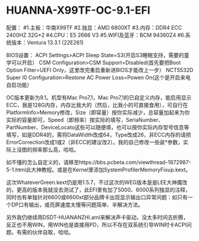 # HUANNA-X99TF-OC-9.1-EFI
配置：
#1.主板：华南X99TF
#2.独显：AMD 6800XT
#3.内存：DDR4 ECC 2400HZ  32G*2
#4.CPU：E5 2666 V3
#5.WIFI及蓝牙：BCM 94360Z4
#6.系统版本：Ventura 13.3.1 (22E261)



BIOS设置：
ACPI Settings>ACPI Sleep State=S3(开启S3睡眠支持，需要的童学可以开启）
CSM Configuration>CSM Support=Disabled(首先要把Boot Option Filter=UEFI Only，这里改完重启重新进BIOS才能改上一步）
NCT5532D Super I0 Configuration>Restone AC Power Loss=Powen On(这个是开启来电自启功能）

OC版本更新为9.1。机型有Mac Pro7,1，Mac Pro7,1的已自定义内存，能启用显示ECC，我是128G内存，内存比我大的（然后，比我小的可直接食用），可自行在Platformlnfo>Memory修改，Size（即容量）按你实际减少，总容量加起来为你实际的容量即可，Speed（即频率）按实际的填写，SeriaNumber、PartNumber、DeviceLocato这些可以随便填，也可以按你实际内存型号信息等填写，如是DDR4的，需将DataWidth改成64，Type改成26，非ECC内存的请把ErrorCorrection改成1或2（非ECC的建议改2）。我的自己修改一些装*参数，实际上没图的频率那么高，哈哈。

如不懂的怎么自定义的，请移至https://bbs.pcbeta.com/viewthread-1872987-5-1.html此大神教程。或是在Kernel里添加SystemProfilerMemoryFixup.kext。

这次WhateverGreen.kext仍是用1.5.7，不过这次的WEG版本是是LEE大神魔改的，更高的版本我就没去测试了，此EFI里有加了5000、6000系列独显的注释，同时也有单独针对6600或6600xt部分品牌卡出现显示输出口异常问题：如只有一个DP口有输出，或亮屏速度太慢等问题简单、半解决方法。

另外我仍继续用DSDT-HUANANZHI.aml来解决声卡驱动，没太多时间去折腾，反正也不用WIN，用WIN也是直接用PD，所以不存在双系统引导WIN时卡ACPI问题。有需的伙伴自取，哈哈。
